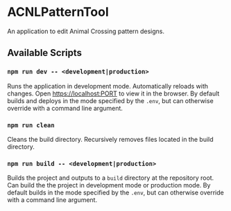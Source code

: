# ACNLPatternTool

An application to edit Animal Crossing pattern designs.

 ## Available Scripts

 ### `npm run dev -- <development|production>`

 Runs the application in development mode. Automatically reloads with changes.
 Open [https://localhost:PORT](https://localhost:3000) to view it in the
 browser. By default builds and deploys in the mode specified by the `.env`,
 but can otherwise override with a command line argument.

 ### `npm run clean`

 Cleans the build directory. Recursively removes files located in the build
 directory.

 ### `npm run build -- <development|production>`

Builds the project and outputs to a `build` directory at the repository root.
Can build the the project in development mode or production mode. By default
builds in the mode specified by the `.env`, but can otherwise override with a
command line argument.